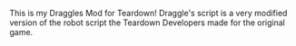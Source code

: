 This is my Draggles Mod for Teardown!
Draggle's script is a very modified version of the robot script the Teardown Developers made for the original game.
